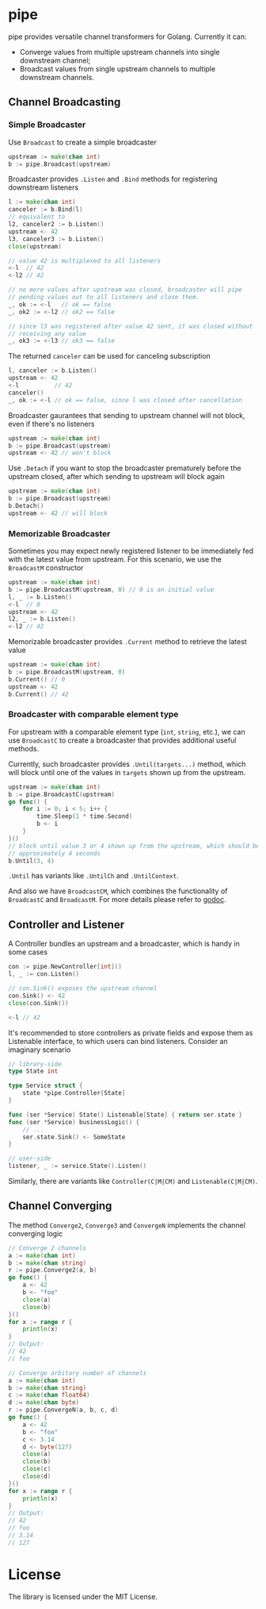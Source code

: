 # pipe

pipe provides versatile channel transformers for Golang. Currently it can:

- Converge values from multiple upstream channels into single downstream channel;
- Broadcast values from single upstream channels to multiple downstream channels.

## Channel Broadcasting

### Simple Broadcaster

Use `Broadcast` to create a simple broadcaster

```go
upstream := make(chan int)
b := pipe.Broadcast(upstream)
```

Broadcaster provides `.Listen` and `.Bind` methods for registering downstream listeners

```go
l := make(chan int)
canceler := b.Bind(l)
// equivalent to
l2, canceler2 := b.Listen()
upstream <- 42
l3, canceler3 := b.Listen()
close(upstream)

// value 42 is multiplexed to all listeners
<-l  // 42
<-l2 // 42

// no more values after upstream was closed, broadcaster will pipe
// pending values out to all listeners and close them.
_, ok := <-l   // ok == false
_, ok2 := <-l2 // ok2 == false

// since l3 was registered after value 42 sent, it was closed without
// receiving any value
_, ok3 := <-l3 // ok3 == false
```

The returned `canceler` can be used for canceling subscription

```go
l, canceler := b.Listen()
upstream <- 42
<-l          // 42
canceler()
_, ok := <-l // ok == false, since l was closed after cancellation
```

Broadcaster gaurantees that sending to upstream channel will not block, even if there's no listeners

```go
upstream := make(chan int)
b := pipe.Broadcast(upstream)
upstream <- 42 // won't block
```

Use `.Detach` if you want to stop the broadcaster prematurely before the upstream closed, after which sending to upstream will block again

```go
upstream := make(chan int)
b := pipe.Broadcast(upstream)
b.Detach()
upstream <- 42 // will block
```

### Memorizable Broadcaster

Sometimes you may expect newly registered listener to be immediately fed with the latest value from upstream. For this scenario, we use the `BroadcastM` constructor

```go
upstream := make(chan int)
b := pipe.BroadcastM(upstream, 0) // 0 is an initial value
l, _ := b.Listen()
<-l  // 0
upstream <- 42
l2, _ := b.Listen()
<-l2 // 42
```

Memorizable broadcaster provides `.Current` method to retrieve the latest value

```go
upstream := make(chan int)
b := pipe.BroadcastM(upstream, 0)
b.Current() // 0
upstream <- 42
b.Current() // 42
```

### Broadcaster with comparable element type

For upstream with a comparable element type (`int`, `string`, etc.), we can use `BroadcastC` to create a broadcaster that provides additional useful methods. 

Currently, such broadcaster provides `.Until(targets...)` method, which will block until one of the values in `targets` shown up from the upstream.

```go
upstream := make(chan int)
b := pipe.BroadcastC(upstream)
go func() {
    for i := 0; i < 5; i++ {
        time.Sleep(1 * time.Second)
        b <- i
    }
}()
// block until value 3 or 4 shown up from the upstream, which should be
// approximately 4 seconds
b.Until(3, 4)
```

`.Until` has variants like `.UntilCh` and `.UntilContext`.

And also we have `BroadcastCM`, which combines the functionality of `BroadcastC` and `BroadcastM`. For more details please refer to [godoc](https://pkg.go.dev/github.com/hsfzxjy/pipe).

## Controller and Listener

A Controller bundles an upstream and a broadcaster, which is handy in some cases

```go
con := pipe.NewController[int]()
l, _ := con.Listen()

// con.Sink() exposes the upstream channel
con.Sink() <- 42
close(con.Sink())

<-l // 42
```

It's recommended to store controllers as private fields and expose them as Listenable interface, to which users can bind listeners. Consider an imaginary scenario

```go
// library-side
type State int

type Service struct {
    state *pipe.Controller[State]
}

func (ser *Service) State() Listenable[State] { return ser.state }
func (ser *Service) businessLogic() {
    // ...
    ser.state.Sink() <- SomeState
}

// user-side
listener, _ := service.State().Listen()
```

Similarly, there are variants like `Controller(C|M|CM)` and `Listenable(C|M|CM)`.

## Channel Converging

The method `Converge2`, `Converge3` and `ConvergeN` implements the channel converging logic

```go
// Converge 2 channels
a := make(chan int)
b := make(chan string)
r := pipe.Converge2(a, b)
go func() {
    a <- 42
    b <- "foo"
    close(a)
    close(b)
}()
for x := range r {
    println(x)
}
// Output:
// 42
// foo
```

```go
// Converge arbitary number of channels
a := make(chan int)
b := make(chan string)
c := make(chan float64)
d := make(chan byte)
r := pipe.ConvergeN(a, b, c, d)
go func() {
    a <- 42
    b <- "foo"
    c <- 3.14
    d <- byte(127)
    close(a)
    close(b)
    close(c)
    close(d)
}()
for x := range r {
    println(x)
}
// Output:
// 42
// foo
// 3.14
// 127
```

# License

The library is licensed under the MIT License.